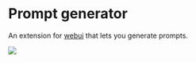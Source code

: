 # Prompt generator
An extension for [webui](https://github.com/AUTOMATIC1111/stable-diffusion-webui) that lets you generate prompts.

![](screenshot.png)
